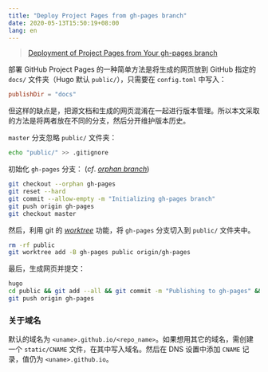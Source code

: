 ```yaml
---
title: "Deploy Project Pages from gh-pages branch"
date: 2020-05-13T15:50:19+08:00
lang: en
---
```



> [Deployment of Project Pages from Your gh-pages branch](https://gohugo.io/hosting-and-deployment/hosting-on-github/#deployment-of-project-pages-from-your-gh-pages-branch)

部署 GitHub Project Pages 的一种简单方法是将生成的网页放到 GitHub 指定的 `docs/` 文件夹（Hugo 默认 `public/`），只需要在 `config.toml` 中写入：

```toml
publishDir = "docs"
```

但这样的缺点是，把源文档和生成的网页混淆在一起进行版本管理。所以本文采取的方法是将两者放在不同的分支，然后分开维护版本历史。

`master` 分支忽略 `public/` 文件夹：

```bash
echo "public/" >> .gitignore
```

初始化 `gh-pages` 分支： (*cf*. [*orphan branch*](https://git-scm.com/docs/git-checkout/#git-checkout---orphanltnewbranchgt))

```bash
git checkout --orphan gh-pages
git reset --hard
git commit --allow-empty -m "Initializing gh-pages branch"
git push origin gh-pages
git checkout master
```

然后，利用 git 的 [*worktree*](https://git-scm.com/docs/git-worktree) 功能，将 `gh-pages` 分支切入到 `public/` 文件夹中。

```bash
rm -rf public
git worktree add -B gh-pages public origin/gh-pages
```

最后，生成网页并提交：

```bash
hugo
cd public && git add --all && git commit -m "Publishing to gh-pages" && cd ..
git push origin gh-pages
```

### 关于域名

默认的域名为 `<uname>.github.io/<repo_name>`。如果想用其它的域名，需创建一个 `static/CNAME` 文件，在其中写入域名。然后在 DNS 设置中添加 `CNAME` 记录，值仍为 `<uname>.github.io`。